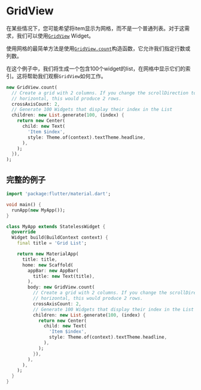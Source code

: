 # GridView

在某些情况下，您可能希望将item显示为网格，而不是一个普通列表。对于这需求，我们可以使用[`GridView`](https://docs.flutter.io/flutter/widgets/GridView-class.html) Widget。

使用网格的最简单方法是使用[`GridView.count`](https://docs.flutter.io/flutter/widgets/GridView/GridView.count.html)构造函数，它允许我们指定行数或列数。

在这个例子中，我们将生成一个包含100个widget的list，在网格中显示它们的索引。这将帮助我们观察`GridView`如何工作。

```dart
new GridView.count(
  // Create a grid with 2 columns. If you change the scrollDirection to
  // horizontal, this would produce 2 rows.
  crossAxisCount: 2,
  // Generate 100 Widgets that display their index in the List
  children: new List.generate(100, (index) {
    return new Center(
      child: new Text(
        'Item $index',
        style: Theme.of(context).textTheme.headline,
      ),
    );
  }),
);
```

## 完整的例子

```dart
import 'package:flutter/material.dart';

void main() {
  runApp(new MyApp());
}

class MyApp extends StatelessWidget {
  @override
  Widget build(BuildContext context) {
    final title = 'Grid List';

    return new MaterialApp(
      title: title,
      home: new Scaffold(
        appBar: new AppBar(
          title: new Text(title),
        ),
        body: new GridView.count(
          // Create a grid with 2 columns. If you change the scrollDirection to
          // horizontal, this would produce 2 rows.
          crossAxisCount: 2,
          // Generate 100 Widgets that display their index in the List
          children: new List.generate(100, (index) {
            return new Center(
              child: new Text(
                'Item $index',
                style: Theme.of(context).textTheme.headline,
              ),
            );
          }),
        ),
      ),
    );
  }
}
```
